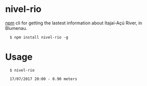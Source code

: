 # nivel-rio
[npm](https://www.npmjs.com/package/nivel-rio) cli for getting the lastest information about Itajaí-Açú River, in Blumenau.

```shell
  $ npm install nivel-rio -g
```

# Usage
```shell
  $ nivel-rio
  
  17/07/2017 20:00 - 0.90 meters
```
